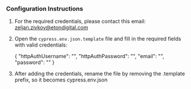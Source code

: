 ### Configuration Instructions

1. For the required credentials, please contact this email: zeljan.zivkov@etondigital.com
   
3. Open the `cypress.env.json.template` file and fill in the required fields with valid credentials:  
   
   {
       "httpAuthUsername": "",
       "httpAuthPassword": "",
       "email": "",
       "password": ""
   }
   
4. After adding the credentials, rename the file by removing the .template prefix, so it becomes cypress.env.json

